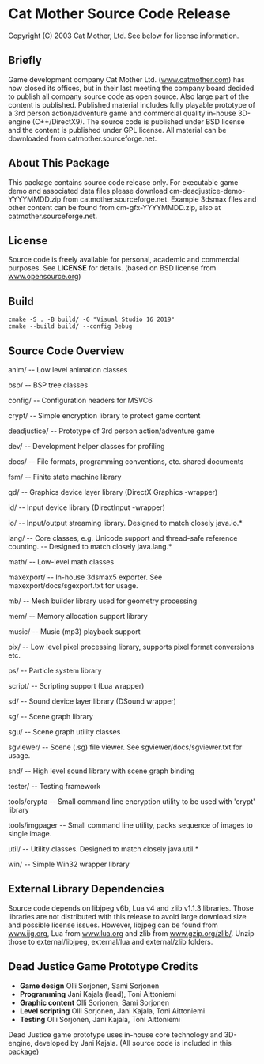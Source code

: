 Cat Mother Source Code Release
==============================

Copyright (C) 2003 Cat Mother, Ltd.
See below for license information.


Briefly
-------
Game development company Cat Mother Ltd. (www.catmother.com) has now closed 
its  offices, but in their last meeting the company board decided to 
publish all company  source code as open source. Also large part of the 
content is published. Published  material includes fully playable prototype 
of a 3rd person action/adventure game and commercial quality in-house 
3D-engine (C++/DirectX9). The source code is  published under BSD license 
and the content is published under GPL license. All  material can be 
downloaded from catmother.sourceforge.net.


About This Package
------------------
This package contains source code release only. For executable game demo 
and associated data files please download cm-deadjustice-demo-YYYYMMDD.zip 
from catmother.sourceforge.net. Example 3dsmax files and other content can 
be found from cm-gfx-YYYYMMDD.zip, also at catmother.sourceforge.net.


License
-------
Source code is freely available for personal, academic and commercial 
purposes. See **LICENSE** for details. (based on BSD license from 
www.opensource.org)

Build
-----
```
cmake -S . -B build/ -G "Visual Studio 16 2019"
cmake --build build/ --config Debug
```


Source Code Overview
--------------------

anim/
-- Low level animation classes

bsp/
-- BSP tree classes

config/
-- Configuration headers for MSVC6

crypt/
-- Simple encryption library to protect game content

deadjustice/
-- Prototype of 3rd person action/adventure game

dev/
-- Development helper classes for profiling

docs/
-- File formats, programming conventions, etc. shared documents

fsm/
-- Finite state machine library

gd/
-- Graphics device layer library (DirectX Graphics -wrapper)

id/
-- Input device library (DirectInput -wrapper)

io/
-- Input/output streaming library. Designed to match closely java.io.*

lang/
-- Core classes, e.g. Unicode support and thread-safe reference counting. 
-- Designed to match closely java.lang.*

math/
-- Low-level math classes

maxexport/
-- In-house 3dsmax5 exporter. See maxexport/docs/sgexport.txt for usage.

mb/
-- Mesh builder library used for geometry processing

mem/
-- Memory allocation support library

music/
-- Music (mp3) playback support

pix/
-- Low level pixel processing library, supports pixel format conversions etc.

ps/
-- Particle system library

script/
-- Scripting support (Lua wrapper)

sd/
-- Sound device layer library (DSound wrapper)

sg/
-- Scene graph library

sgu/
-- Scene graph utility classes

sgviewer/
-- Scene (.sg) file viewer. See sgviewer/docs/sgviewer.txt for usage.

snd/
-- High level sound library with scene graph binding

tester/
-- Testing framework

tools/crypta
-- Small command line encryption utility to be used with 'crypt' library

tools/imgpager
-- Small command line utility, packs sequence of images to single image.

util/
-- Utility classes. Designed to match closely java.util.*

win/
-- Simple Win32 wrapper library


External Library Dependencies
-----------------------------
Source code depends on libjpeg v6b, Lua v4 and zlib v1.1.3 libraries. 
Those libraries are not distributed with this release to avoid large 
download size and possible license issues. However, libjpeg can be found 
from www.ijg.org, Lua from www.lua.org and zlib from www.gzip.org/zlib/. 
Unzip those to external/libjpeg, external/lua and external/zlib folders.


Dead Justice Game Prototype Credits
-----------------------------------
* __Game design__ Olli Sorjonen, Sami Sorjonen
* __Programming__ Jani Kajala (lead), Toni Aittoniemi
* __Graphic content__ Olli Sorjonen, Sami Sorjonen
* __Level scripting__ Olli Sorjonen, Jani Kajala, Toni Aittoniemi
* __Testing__ Olli Sorjonen, Jani Kajala, Toni Aittoniemi

Dead Justice game prototype uses in-house core technology and 3D-engine,
developed by Jani Kajala. (All source code is included in this package)
